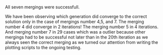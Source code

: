 All seven mergings were successfull.

We have been observing which generation did converge to the correct solution only in the case of mergings number 4,5, and 7. 
The merging number 4 did converge in 2 iterations! 
The merging number 5 in 4 iterations.
And merging number 7 in 29 cases which was a outlier because other mergings had to be successful not later than in the 20th iteration as we always seen the correct merging as we turned our attention from writing the plotting scripts to the ongoing testing.
